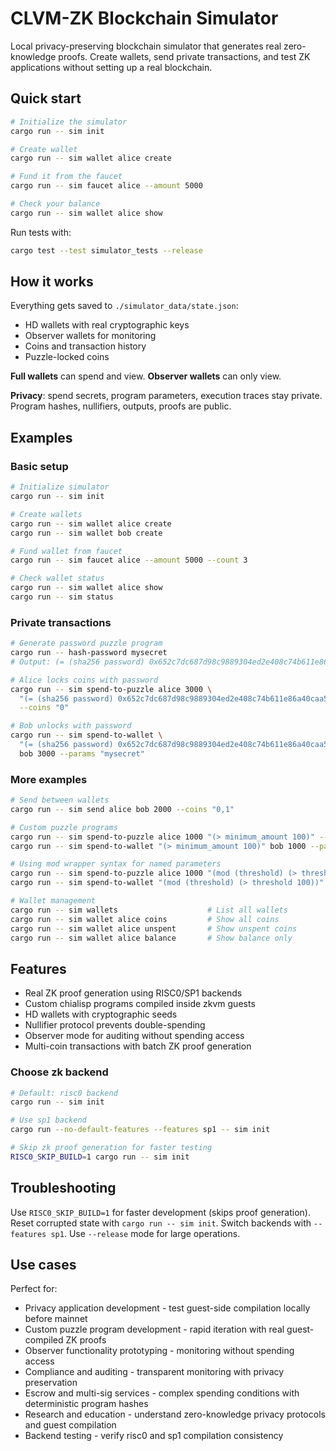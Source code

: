 # CLVM-ZK Blockchain Simulator

Local privacy-preserving blockchain simulator that generates real zero-knowledge proofs. Create wallets, send private transactions, and test ZK applications without setting up a real blockchain.

## Quick start

```bash
# Initialize the simulator
cargo run -- sim init

# Create wallet
cargo run -- sim wallet alice create

# Fund it from the faucet
cargo run -- sim faucet alice --amount 5000

# Check your balance
cargo run -- sim wallet alice show
```

Run tests with:
```bash
cargo test --test simulator_tests --release
```

## How it works

Everything gets saved to `./simulator_data/state.json`:
- HD wallets with real cryptographic keys
- Observer wallets for monitoring
- Coins and transaction history
- Puzzle-locked coins

**Full wallets** can spend and view. **Observer wallets** can only view.

**Privacy**: spend secrets, program parameters, execution traces stay private. Program hashes, nullifiers, outputs, proofs are public.

## Examples

### Basic setup
```bash
# Initialize simulator
cargo run -- sim init

# Create wallets
cargo run -- sim wallet alice create
cargo run -- sim wallet bob create

# Fund wallet from faucet
cargo run -- sim faucet alice --amount 5000 --count 3

# Check wallet status
cargo run -- sim wallet alice show
cargo run -- sim status
```

### Private transactions
```bash
# Generate password puzzle program
cargo run -- hash-password mysecret
# Output: (= (sha256 password) 0x652c7dc687d98c9889304ed2e408c74b611e86a40caa51c4b43f1dd5913c5cd0)

# Alice locks coins with password
cargo run -- sim spend-to-puzzle alice 3000 \
  "(= (sha256 password) 0x652c7dc687d98c9889304ed2e408c74b611e86a40caa51c4b43f1dd5913c5cd0)" \
  --coins "0"

# Bob unlocks with password
cargo run -- sim spend-to-wallet \
  "(= (sha256 password) 0x652c7dc687d98c9889304ed2e408c74b611e86a40caa51c4b43f1dd5913c5cd0)" \
  bob 3000 --params "mysecret"
```

### More examples
```bash
# Send between wallets
cargo run -- sim send alice bob 2000 --coins "0,1"

# Custom puzzle programs
cargo run -- sim spend-to-puzzle alice 1000 "(> minimum_amount 100)" --coins "auto"
cargo run -- sim spend-to-wallet "(> minimum_amount 100)" bob 1000 --params "150"

# Using mod wrapper syntax for named parameters
cargo run -- sim spend-to-puzzle alice 1000 "(mod (threshold) (> threshold 100))" --coins "auto"
cargo run -- sim spend-to-wallet "(mod (threshold) (> threshold 100))" bob 1000 --params "150"

# Wallet management
cargo run -- sim wallets                    # List all wallets
cargo run -- sim wallet alice coins         # Show all coins
cargo run -- sim wallet alice unspent       # Show unspent coins
cargo run -- sim wallet alice balance       # Show balance only
```

## Features

- Real ZK proof generation using RISC0/SP1 backends
- Custom chialisp programs compiled inside zkvm guests
- HD wallets with cryptographic seeds
- Nullifier protocol prevents double-spending
- Observer mode for auditing without spending access
- Multi-coin transactions with batch ZK proof generation

### Choose zk backend
```bash
# Default: risc0 backend
cargo run -- sim init

# Use sp1 backend
cargo run --no-default-features --features sp1 -- sim init

# Skip zk proof generation for faster testing
RISC0_SKIP_BUILD=1 cargo run -- sim init
```

## Troubleshooting

Use `RISC0_SKIP_BUILD=1` for faster development (skips proof generation).
Reset corrupted state with `cargo run -- sim init`.
Switch backends with `--features sp1`.
Use `--release` mode for large operations.

## Use cases

Perfect for:
- Privacy application development - test guest-side compilation locally before mainnet
- Custom puzzle program development - rapid iteration with real guest-compiled ZK proofs
- Observer functionality prototyping - monitoring without spending access
- Compliance and auditing - transparent monitoring with privacy preservation
- Escrow and multi-sig services - complex spending conditions with deterministic program hashes
- Research and education - understand zero-knowledge privacy protocols and guest compilation
- Backend testing - verify risc0 and sp1 compilation consistency